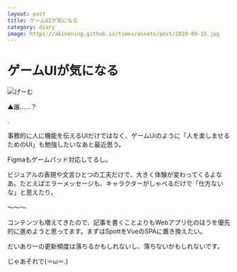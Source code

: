 ```yaml
---
layout: post
title: ゲームUIが気になる
category: diary
image: https://akinening.github.io/times/assets/post/2020-09-15.jpg
---
```


# ゲームUIが気になる

<img src="https://akinening.github.io/times/assets/post/2020-09-15.jpg" alt="げーむ">

▲誰……？

.

事務的に人に機能を伝えるUIだけではなく、ゲームUiのように「人を楽しませるためのUI」も勉強したいなあと最近思う。

Figmaもゲームパッド対応してるし。

ビジュアルの表現や文言ひとつの工夫だけで、大きく体験が変わってくるよなあ。たとえばエラーメッセージも、キャラクターがしゃべるだけで「仕方ないな」と思えたり。

〜〜〜

コンテンツも増えてきたので、記事を書くことよりもWebアプリ化のほうを優先的に進めようと思ってます。まずはSpottをVueのSPAに置き換えたい。

だいありーの更新頻度は落ちるかもしれないし、落ちないかもしれないです。

じゃあそれで(＝ω＝.)